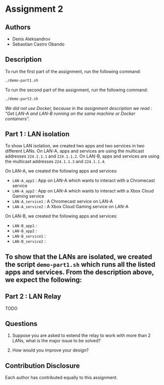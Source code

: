 # Assignment 2

## Authors
- Denis Aleksandrov
- Sebastian Castro Obando

## Description
To run the first part of the assignment, run the following command:
```bash
./demo-part1.sh
```

To run the second part of the assignment, run the following command:
```bash
./demo-part2.sh
```
*We did not use Docker, because in the assignment description we read : "Get LAN-A and LAN-B running on the same machine or Docker containers".*

## Part 1 : LAN isolation
To show LAN isolation, we created two apps and two services in two different LANs. On LAN-A, apps and services are using the multicast addresses `224.1.1.1` and `224.1.1.2`. On LAN-B, apps and services are using the multicast addresses `224.1.1.3` and `224.1.1.4`. 

On LAN-A, we created the following apps and services:
- `LAN-A_app1` : App on LAN-A which wants to interact with a Chromecast service
- `LAN-A_app2` : App on LAN-A which wants to interact with a Xbox Cloud Gaming service
- `LAN-A_service1` : A Chromecast service on LAN-A
- `LAN-A_service2` : A Xbox Cloud Gaming service on LAN-A

On LAN-B, we created the following apps and services:
- `LAN-B_app1` : 
- `LAN-B_app2` : 
- `LAN-B_service1` : 
- `LAN-B_service2` : 

To show that the LANs are isolated, we created the script `demo-part1.sh` which runs all the listed apps and services. From the description above, we expect the following:
- 

## Part 2 : LAN Relay
TODO

## Questions 
1. Suppose you are asked to extend the relay to work with more than 2 LANs, what is the major issue to be solved? 

2. How would you improve your design?

## Contribution Disclosure
Each author has contributed equally to this assignment. 